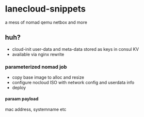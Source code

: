 # lanecloud-snippets
a mess of nomad qemu netbox and more

## huh?

* cloud-init user-data and meta-data stored as keys in consul KV
* available via nginx rewrite

### parameterized nomad job

* copy base image to alloc and resize
* configure nocloud ISO with network config and userdata info
* deploy


#### paraam payload

mac address, systemname etc
